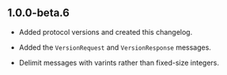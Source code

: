 ## 1.0.0-beta.6

* Added protocol versions and created this changelog.

* Added the `VersionRequest` and `VersionResponse` messages.

* Delimit messages with varints rather than fixed-size integers.
